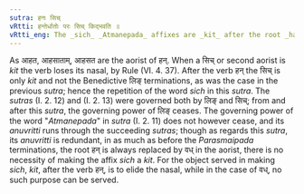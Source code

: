 ```yaml
---
sutra: हनः सिच्
vRtti: हन्तेर्धातोः परः सिच् किद्भवति ॥
vRtti_eng: The _sich_ _Atmanepada_ affixes are _kit_ after the root _han_ 'to kill.'
---
```

As आहत, आहसाताम्, आहसत are the aorist of हन्. When a सिच् or second aorist is _kit_ the verb loses its nasal, by Rule (VI. 4. 37). After the verb हन् the सिच् is only _kit_ and not the Benedictive लिङ् terminations, as was the case in the previous _sutra_; hence the repetition of the word _sich_ in this _sutra_. The _sutras_ (I. 2. 12) and (I. 2. 13) were governed both by लिङ् and सिच्; from and after this _sutra_, the governing power of लिङ् ceases. The governing power of the word "_Atmanepada_" in _sutra_ (I. 2. 11) does not however cease, and its _anuvritti_ runs through the succeeding _sutras_; though as regards this _sutra_, its _anuvritti_ is redundant, in as much as before the _Parasmaipada_ terminations, the root हन् is always replaced by वध् in the aorist, there is no necessity of making the affix _sich_ a _kit_. For the object served in making _sich_, _kit_, after the verb हन्, is to elide the nasal, while in the case of वध्, no such purpose can be served.
